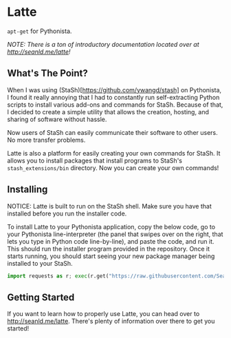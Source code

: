 # Latte

`apt-get` for Pythonista.

*NOTE:* _There is a ton of introductory documentation located over at http://seanld.me/latte!_

## What's The Point?

When I was using (StaSh)[https://github.com/ywangd/stash] on Pythonista, I found it really annoying that I had to constantly run self-extracting Python scripts to install various add-ons and commands for StaSh. Because of that, I decided to create a simple utility that allows the creation, hosting, and sharing of software without hassle.

Now users of StaSh can easily communicate their software to other users. No more transfer problems.

Latte is also a platform for easily creating your own commands for StaSh. It allows you to install packages that install programs to StaSh's `stash_extensions/bin` directory. Now you can create your own commands!

## Installing

NOTICE: Latte is built to run on the StaSh shell. Make sure you have that installed before you run the installer code.

To install Latte to your Pythonista application, copy the below code, go to your Pythonista line-interpreter (the panel that swipes over on the right, that lets you type in Python code line-by-line), and paste the code, and run it. This should run the installer program provided in the repository. Once it starts running, you should start seeing your new package manager being installed to your StaSh.

```python
import requests as r; exec(r.get("https://raw.githubusercontent.com/Seanld/Latte/master/installer.py").text);
```

## Getting Started

If you want to learn how to properly use Latte, you can head over to http://seanld.me/latte. There's plenty of information over there to get you started!